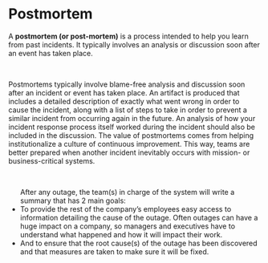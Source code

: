 <h1>Postmortem</h1>
<p>A <b>postmortem (or post-mortem)</b> is a process intended to help you learn from past incidents. It typically involves an analysis or discussion soon after an event has taken place.</p><br>
<p>Postmortems typically involve blame-free analysis and discussion soon after an incident or event has taken place. An artifact is produced that includes a detailed description of exactly what went wrong in order to cause the incident, along with a list of steps to take in order to prevent a similar incident from occurring again in the future. An analysis of how your incident response process itself worked during the incident should also be included in the discussion. The value of postmortems comes from helping institutionalize a culture of continuous improvement. This way, teams are better prepared when another incident inevitably occurs with mission- or business-critical systems.</p><br>
<ul>After any outage, the team(s) in charge of the system will write a summary that has 2 main goals:
<li>To provide the rest of the company’s employees easy access to information detailing the cause of the outage. Often outages can have a huge impact on a company, so managers and executives have to understand what happened and how it will impact their work.</li>
<li>And to ensure that the root cause(s) of the outage has been discovered and that measures are taken to make sure it will be fixed.</li>
</ul>
